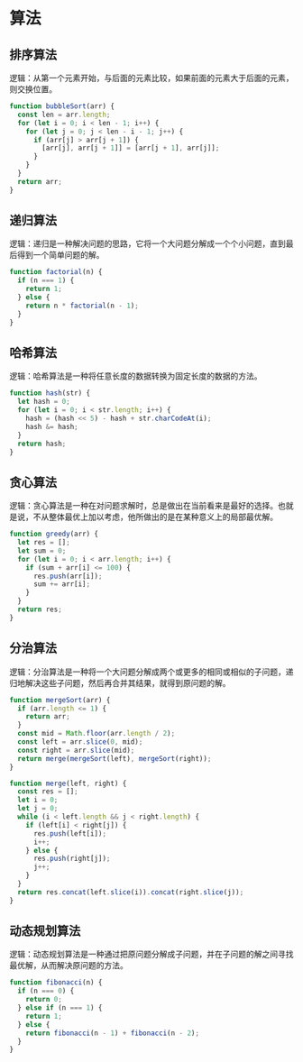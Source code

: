 # 算法

## 排序算法

逻辑：从第一个元素开始，与后面的元素比较，如果前面的元素大于后面的元素，则交换位置。

```javascript
function bubbleSort(arr) {
  const len = arr.length;
  for (let i = 0; i < len - 1; i++) {
    for (let j = 0; j < len - i - 1; j++) {
      if (arr[j] > arr[j + 1]) {
        [arr[j], arr[j + 1]] = [arr[j + 1], arr[j]];
      }
    }
  }
  return arr;
}
```

## 递归算法

逻辑：递归是一种解决问题的思路，它将一个大问题分解成一个个小问题，直到最后得到一个简单问题的解。

```javascript
function factorial(n) {
  if (n === 1) {
    return 1;
  } else {
    return n * factorial(n - 1);
  }
}
```

## 哈希算法

逻辑：哈希算法是一种将任意长度的数据转换为固定长度的数据的方法。

```javascript
function hash(str) {
  let hash = 0;
  for (let i = 0; i < str.length; i++) {
    hash = (hash << 5) - hash + str.charCodeAt(i);
    hash &= hash;
  }
  return hash;
}
```

## 贪心算法

逻辑：贪心算法是一种在对问题求解时，总是做出在当前看来是最好的选择。也就是说，不从整体最优上加以考虑，他所做出的是在某种意义上的局部最优解。

```javascript
function greedy(arr) {
  let res = [];
  let sum = 0;
  for (let i = 0; i < arr.length; i++) {
    if (sum + arr[i] <= 100) {
      res.push(arr[i]);
      sum += arr[i];
    }
  }
  return res;
}
```

## 分治算法

逻辑：分治算法是一种将一个大问题分解成两个或更多的相同或相似的子问题，递归地解决这些子问题，然后再合并其结果，就得到原问题的解。

```javascript
function mergeSort(arr) {
  if (arr.length <= 1) {
    return arr;
  }
  const mid = Math.floor(arr.length / 2);
  const left = arr.slice(0, mid);
  const right = arr.slice(mid);
  return merge(mergeSort(left), mergeSort(right));
}

function merge(left, right) {
  const res = [];
  let i = 0;
  let j = 0;
  while (i < left.length && j < right.length) {
    if (left[i] < right[j]) {
      res.push(left[i]);
      i++;
    } else {
      res.push(right[j]);
      j++;
    }
  }
  return res.concat(left.slice(i)).concat(right.slice(j));
}
```

## 动态规划算法

逻辑：动态规划算法是一种通过把原问题分解成子问题，并在子问题的解之间寻找最优解，从而解决原问题的方法。

```javascript
function fibonacci(n) {
  if (n === 0) {
    return 0;
  } else if (n === 1) {
    return 1;
  } else {
    return fibonacci(n - 1) + fibonacci(n - 2);
  }
}
```
